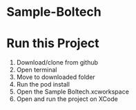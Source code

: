 # Sample-Boltech

# Run this Project

1. Download/clone from github
2. Open terminal
3. Move to downloaded folder
4. Run the pod install
5. Open the Sample Boltech.xcworkspace
6. Open and run the project on XCode
